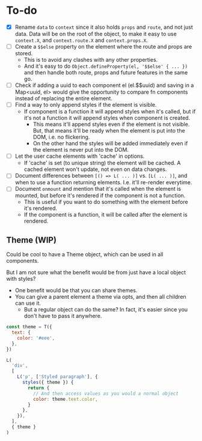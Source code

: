 # To-do

- [x] Rename `data` to `context` since it also holds `props` and `route`, and not just data. Data will be on the root of the object, to make it easy to use `context.X`, and `context.route.X` and `context.props.X`.
- [ ] Create a `$$else` property on the element where the route and props are stored.
  - This is to avoid any clashes with any other properties.
  - And it's easy to do `Object.defineProperty(el, '$$else' { ... })` and then handle both route, props and future features in the same go.
- [ ] Check if adding a uuid to each component el (el.$$uuid) and saving in a Map<uuid, el> would give the opportunity to compare fn components instead of replacing the entire element.
- [ ] Find a way to only append styles if the element is visible.
  - If component is a function it will append styles when it's called, but if it's not a function it will append styles when component is created.
    - This means it'll append styles even if the element is not visible. But, that means it'll be ready when the element is put into the DOM, i.e. no flickering.
    - On the other hand the styles will be added immediately even if the element is never put into the DOM.
- [ ] Let the user cache elements with 'cache' in options.
  - If 'cache' is set (to unique string) the element will be cached. A cached element won't update, not even on data changes.
- [ ] Document differences between `[() => L( ... )]` vs. `[L( ... )]`, and when to use a function returning elements. I.e. it'll re-render everytime.
- [ ] Document `onmount` and mention that it's called when the element is mounted, but before it's rendered if the component is not a function.
  - This is useful if you want to do something with the element before it's rendered.
  - If the component is a function, it will be called after the element is rendered.

## Theme (WIP)

Could be cool to have a Theme object, which can be used in all components.

But I am not sure what the benefit would be from just have a local object with styles?

- One benefit would be that you can share themes.
- You can give a parent element a theme via opts, and then all children can use it.
  - But a regular object can do the same? In fact, it's easier since you don't have to pass it anywhere.

```js
const theme = T({
  text: {
    color: '#eee',
  },
})

L(
  'div',
  [
    L('p', ['Styled paragraph'], {
      styles({ theme }) {
        return {
          // And then access values as you would a normal object
          color: theme.text.color,
        }
      },
    }),
  ],
  { theme }
)
```
